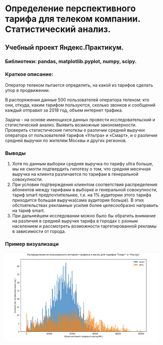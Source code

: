 # Определение перспективного тарифа для телеком компании. Статистический анализ.
## Учебный проект Яндекс.Практикум.
### Библиотеки: pandas, matplotlib.pyplot, numpy, scipy.
### Краткое описание:
Оператор телеком пытается определить, на какой из тарифов сделать упор в продвижении.

В распоряжении данные 500 пользователей оператора телеком: кто они, откуда, каким тарифом пользуются, сколько звонков и сообщений каждый отправил за 2018 год, объем интернет трафика.

Задача - на основе имеющихся данных провести исследовательский и статистический анализ. Выявить возможные закономерности. Проверить статистические гипотезы о различии средней выручки оператора от пользователей тарифов «Ультра» и «Смарт», и о различии средней выручки по жителям Москвы и других регионов.
### Выводы
1. Хотя по данным выборки средняя выручка по тарифу ultra больше, мы не смогли подтвердить гипотезу о том, что средняя месячная выручка на клиента различается по тарифам в генеральной совокупности.
2. При условии подтверждения клиентом соответствия распределения абонентов между тарифами в выборке и генеральной совокупности, тариф smart предпочтительнее, т.к. на 1% аудитории этого тарифа приходится большая выручка(сама аудитория больше).
В этих обстоятельствах рекламные усилия более целесообразно направить на тариф smart.
3. При дальнейшем исследовании можно было бы обратить внимание на различия в средней выручке тарифа в городах с разным населением и рассмотреть возможности таргетированной рекламы в зависимости от города.
### Пример визуализаци
![1.](https://github.com/GitPilgrim/Statistical_analysis_for_telecom/raw/main/Screenshot_dist.jpg)
